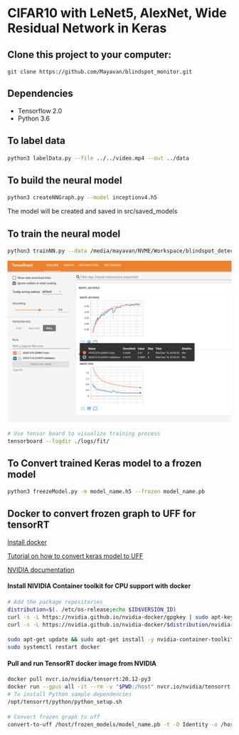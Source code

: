 # CIFAR10 with LeNet5, AlexNet, Wide Residual Network in Keras

## Clone this project to your computer:

```
git clone https://github.com/Mayavan/blindspot_monitor.git
```
## Dependencies

* Tensorflow 2.0
* Python 3.6

## To label data
```sh
python3 labelData.py --file ../../video.mp4 --out ../data
```

## To build the neural model

```sh
python3 createNNGraph.py --model inceptionv4.h5
```
The model will be created and saved in src/saved_models

## To train the neural model

```sh
python3 trainNN.py --data /media/mayavan/NVME/Workspace/blindspot_detector_data/night_left_1 --model inceptionv4.h5
```

![TensorBoard](images/tensorboard.png)

```sh
# Use tensor board to visualize training process
tensorboard --logdir ./logs/fit/
```

## To Convert trained Keras model to a frozen model
```sh
python3 freezeModel.py -m model_name.h5 --frozen model_name.pb
```

## Docker to convert frozen graph to UFF for tensorRT

[Install docker](https://www.digitalocean.com/community/tutorials/how-to-install-and-use-docker-on-ubuntu-16-04)

[Tutorial on how to convert keras model to UFF](https://leimao.github.io/blog/Save-Load-Inference-From-TF2-Frozen-Graph/)

[NVIDIA documentation](https://docs.nvidia.com/deeplearning/tensorrt/container-release-notes/running.html)

#### Install NIVIDIA Container toolkit for CPU support with docker
```sh
# Add the package repositories
distribution=$(. /etc/os-release;echo $ID$VERSION_ID)
curl -s -L https://nvidia.github.io/nvidia-docker/gpgkey | sudo apt-key add -
curl -s -L https://nvidia.github.io/nvidia-docker/$distribution/nvidia-docker.list | sudo tee /etc/apt/sources.list.d/nvidia-docker.list

sudo apt-get update && sudo apt-get install -y nvidia-container-toolkit
sudo systemctl restart docker
```
#### Pull and run TensorRT docker image from NVIDIA
```sh
docker pull nvcr.io/nvidia/tensorrt:20.12-py3
docker run --gpus all -it --rm -v "$PWD:/host" nvcr.io/nvidia/tensorrt:19.12-py3
# To install Python sample dependencies
/opt/tensorrt/python/python_setup.sh

# Convert frozen graph to uff
convert-to-uff /host/frozen_models/model_name.pb -t -O Identity -o /host/frozen_models/model_name.uff
```